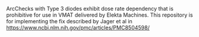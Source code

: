 ArcChecks with Type 3 diodes exhibit dose rate dependency that is prohibitive for use in VMAT delivered by Elekta Machines.
This repository is for implementing the fix described by Jager et al in https://www.ncbi.nlm.nih.gov/pmc/articles/PMC8504598/
